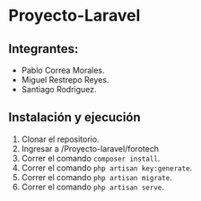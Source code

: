 # Proyecto-Laravel
## Integrantes:
- Pablo Correa Morales.
- Miguel Restrepo Reyes.
- Santiago Rodriguez.

## Instalación y ejecución

1. Clonar el repositorio.
2. Ingresar a /Proyecto-laravel/forotech
3. Correr el comando `composer install`.
4. Correr el comando `php artisan key:generate`.
5. Correr el comando `php artisan migrate`.
6. Correr el comando `php artisan serve`.
